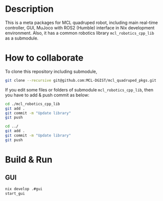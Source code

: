 # Description
This is a meta packages for MCL quadruped robot, including main real-time controller, GUI, MuJoco with ROS2 (Humble) interface in Nix development environment.
Also, it has a common robotics library `mcl_robotics_cpp_lib` as a submodule.

# How to collaborate
To clone this repository including submodule, 
```bash
git clone --recursive git@github.com:MCL-DGIST/mcl_quadruped_pkgs.git
```

If you edit some files or folders of submodule `mcl_robotics_cpp_lib`, then you have to add & push commit as below:
```bash
cd ./mcl_robotics_cpp_lib
git add .
git commit -m "Update library"
git push

cd ../
git add .
git commit -m "Update library"
git push
```

# Build & Run
## GUI
```bash
nix develop .#gui
start_gui
```

